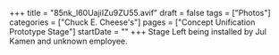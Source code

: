 +++
title = "85nk_l60UajiIZu9ZU55.avif"
draft = false
tags = ["Photos"]
categories = ["Chuck E. Cheese's"]
pages = ["Concept Unification Prototype Stage"]
startDate = ""
+++
Stage Left being installed by Jul Kamen and unknown employee.
